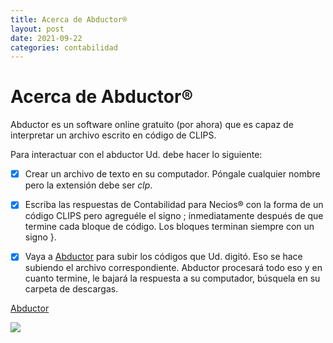 ```yaml
---
title: Acerca de Abductor®
layout: post
date: 2021-09-22
categories: contabilidad
---
```


# Acerca de Abductor®


Abductor es un software online gratuito (por ahora) que es capaz de interpretar un archivo escrito en código de CLIPS.

Para interactuar con el abductor Ud. debe hacer lo siguiente:

- [x] Crear un archivo de texto en su computador. Póngale cualquier nombre pero la extensión debe ser *clp*.

- [x] Escriba las respuestas de Contabilidad para Necios® con la forma de un código CLIPS pero agreguéle el signo ; inmediatamente después de que termine cada bloque de código. Los bloques terminan siempre con un signo }.

- [x] Vaya a  [Abductor](http://abductor.necios.cl/) para subir los códigos que Ud. digitó. Eso se hace subiendo el archivo correspondiente. Abductor procesará todo eso y en cuanto termine, le bajará la respuesta a su computador, búsquela en su carpeta de descargas.

[Abductor](http://abductor.necios.cl/) 

![](../../../../abductor.png)

